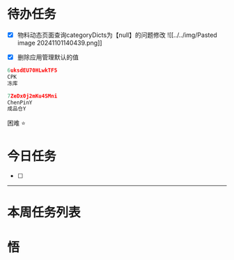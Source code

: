 # 待办任务
- [x] 物料动态页面查询categoryDicts为【null】的问题修改
![[../../img/Pasted image 20241101140439.png]]
- [x] 删除应用管理默认的值



~~~js
6uksdEU70HLwkTF5
CPK
冻库

7ZeDx0j2mKu4SMni
ChenPinY
成品仓Y
~~~
困难
⭐

# 今日任务
- [ ] 




------
# 本周任务列表



# 悟